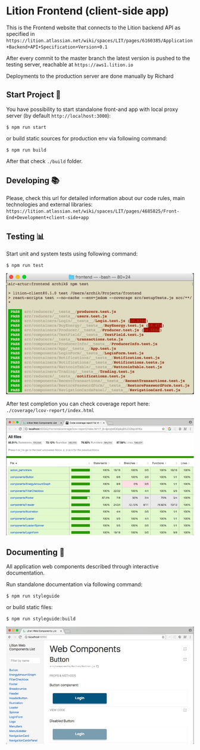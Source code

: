 # Lition Frontend (client-side app)

This is the Frontend website that connects to the Lition backend API as specified in `https://lition.atlassian.net/wiki/spaces/LIT/pages/6160385/Application+Backend+API+Specification+Version+0.1`

After every commit to the master branch the latest version is pushed to the testing server, reachable at `https://aws1.lition.io`

Deployments to the production server are done manually by Richard

## Start Project :rocket:

You have possibility to start standalone front-and app with local proxy server (by default `http://localhost:3000`):
```
$ npm run start
```
or build static sources for production env via following command:
```
$ npm run build
```

After that check `./build` folder.

## Developing :books:

Please, check this url for detailed information about our code rules, main technologies and external libraries: 
`https://lition.atlassian.net/wiki/spaces/LIT/pages/4685825/Front-End+Development+client-side+app`

## Testing :bar_chart:
Start unit and system tests using following command:
```
$ npm run test
```

![Tests Screen](./media/tests.jpg)

After test completion you can check coverage report here: `./coverage/lcov-report/index.html`

![Coverage Screen](./media/coverage.jpg)

## Documenting :art:

All application web components described through interactive documentation.

Run standalone documentation via following command:
```
$ npm run styleguide
``` 

or build static files: 
```
$ npm run styleguide:build
``` 

![Docs Screen](./media/docs.jpg)
